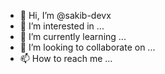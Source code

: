 - 👋 Hi, I’m @sakib-devx
- 👀 I’m interested in ...
- 🌱 I’m currently learning ...
- 💞️ I’m looking to collaborate on ...
- 📫 How to reach me ...

<!---
sakib-devx/sakib-devx is a ✨ special ✨ repository because its `README.md` (this file) appears on your GitHub profile.
You can click the Preview link to take a look at your changes.
--->
